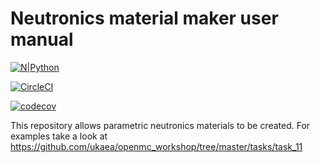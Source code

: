 # **Neutronics material maker user manual**

[![N|Python](https://www.python.org/static/community_logos/python-powered-w-100x40.png)](https://www.python.org)

[![CircleCI](https://circleci.com/gh/ukaea/neutronics_material_maker/tree/openmc_version.svg?style=svg)](https://circleci.com/gh/ukaea/neutronics_material_maker/tree/openmc_version)

[![codecov](https://codecov.io/gh/Shimwell/neutronics_material_maker/branch/openmc_version/graph/badge.svg)](https://codecov.io/gh/ukaea/neutronics_material_maker)

This repository allows parametric neutronics materials to be created. For examples take a look at https://github.com/ukaea/openmc_workshop/tree/master/tasks/task_11
